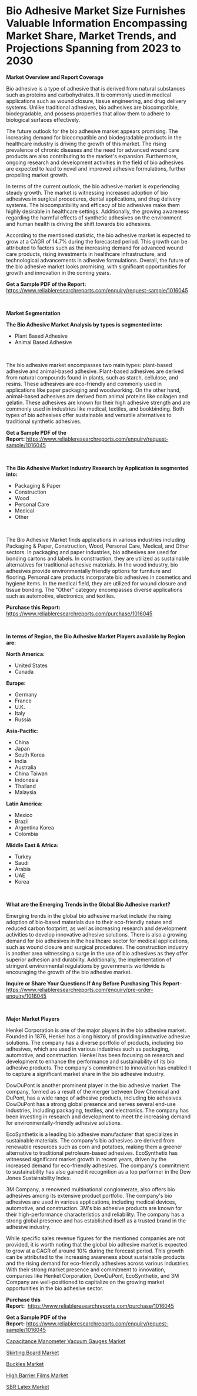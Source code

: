 <p><h1>Bio Adhesive Market Size Furnishes Valuable Information Encompassing Market Share, Market Trends, and Projections Spanning from 2023 to 2030</h1></p><p><strong>Market Overview and Report Coverage</strong></p>
<p><p>Bio adhesive is a type of adhesive that is derived from natural substances such as proteins and carbohydrates. It is commonly used in medical applications such as wound closure, tissue engineering, and drug delivery systems. Unlike traditional adhesives, bio adhesives are biocompatible, biodegradable, and possess properties that allow them to adhere to biological surfaces effectively.</p><p>The future outlook for the bio adhesive market appears promising. The increasing demand for biocompatible and biodegradable products in the healthcare industry is driving the growth of this market. The rising prevalence of chronic diseases and the need for advanced wound care products are also contributing to the market's expansion. Furthermore, ongoing research and development activities in the field of bio adhesives are expected to lead to novel and improved adhesive formulations, further propelling market growth.</p><p>In terms of the current outlook, the bio adhesive market is experiencing steady growth. The market is witnessing increased adoption of bio adhesives in surgical procedures, dental applications, and drug delivery systems. The biocompatibility and efficacy of bio adhesives make them highly desirable in healthcare settings. Additionally, the growing awareness regarding the harmful effects of synthetic adhesives on the environment and human health is driving the shift towards bio adhesives.</p><p>According to the mentioned statistic, the bio adhesive market is expected to grow at a CAGR of 14.7% during the forecasted period. This growth can be attributed to factors such as the increasing demand for advanced wound care products, rising investments in healthcare infrastructure, and technological advancements in adhesive formulations. Overall, the future of the bio adhesive market looks promising, with significant opportunities for growth and innovation in the coming years.</p></p>
<p><strong>Get a Sample PDF of the Report:</strong> <a href="https://www.reliableresearchreports.com/enquiry/request-sample/1016045">https://www.reliableresearchreports.com/enquiry/request-sample/1016045</a></p>
<p>&nbsp;</p>
<p><strong>Market Segmentation</strong></p>
<p><strong>The Bio Adhesive Market Analysis by types is segmented into:</strong></p>
<p><ul><li>Plant Based Adhesive</li><li>Animal Based Adhesive</li></ul></p>
<p>&nbsp;</p>
<p><p>The bio adhesive market encompasses two main types: plant-based adhesive and animal-based adhesive. Plant-based adhesives are derived from natural compounds found in plants, such as starch, cellulose, and resins. These adhesives are eco-friendly and commonly used in applications like paper packaging and woodworking. On the other hand, animal-based adhesives are derived from animal proteins like collagen and gelatin. These adhesives are known for their high adhesive strength and are commonly used in industries like medical, textiles, and bookbinding. Both types of bio adhesives offer sustainable and versatile alternatives to traditional synthetic adhesives.</p></p>
<p><strong>Get a Sample PDF of the Report:</strong>&nbsp;<a href="https://www.reliableresearchreports.com/enquiry/request-sample/1016045">https://www.reliableresearchreports.com/enquiry/request-sample/1016045</a></p>
<p>&nbsp;</p>
<p><strong>The Bio Adhesive Market Industry Research by Application is segmented into:</strong></p>
<p><ul><li>Packaging & Paper</li><li>Construction</li><li>Wood</li><li>Personal Care</li><li>Medical</li><li>Other</li></ul></p>
<p>&nbsp;</p>
<p><p>The Bio Adhesive Market finds applications in various industries including Packaging & Paper, Construction, Wood, Personal Care, Medical, and Other sectors. In packaging and paper industries, bio adhesives are used for bonding cartons and labels. In construction, they are utilized as sustainable alternatives for traditional adhesive materials. In the wood industry, bio adhesives provide environmentally friendly options for furniture and flooring. Personal care products incorporate bio adhesives in cosmetics and hygiene items. In the medical field, they are utilized for wound closure and tissue bonding. The "Other" category encompasses diverse applications such as automotive, electronics, and textiles.</p></p>
<p><strong>Purchase this Report:</strong>&nbsp; <a href="https://www.reliableresearchreports.com/purchase/1016045">https://www.reliableresearchreports.com/purchase/1016045</a></p>
<p>&nbsp;</p>
<p><strong>In terms of Region, the Bio Adhesive Market Players available by Region are:</strong></p>
<p>
    <p> <strong> North America: </strong>
        <ul>
            <li>United States</li>
            <li>Canada</li>
        </ul>
        </p> 
    <p> <strong> Europe: </strong>
        <ul>
            <li>Germany</li>
            <li>France</li>
            <li>U.K.</li>
            <li>Italy</li>
            <li>Russia</li>
        </ul>
        </p> 
    <p> <strong> Asia-Pacific: </strong>
        <ul>
            <li>China</li>
            <li>Japan</li>
            <li>South Korea</li>
            <li>India</li>
            <li>Australia</li>
            <li>China Taiwan</li>
            <li>Indonesia</li>
            <li>Thailand</li>
            <li>Malaysia</li>
        </ul>
        </p> 
    <p> <strong> Latin America: </strong>
        <ul>
            <li>Mexico</li>
            <li>Brazil</li>
            <li>Argentina Korea</li>
            <li>Colombia</li>
        </ul>
        </p> 
    <p> <strong> Middle East & Africa: </strong>
        <ul>
            <li>Turkey</li>
            <li>Saudi</li>
            <li>Arabia</li>
            <li>UAE</li>
            <li>Korea</li>
        </ul>
    </p>
    </p>
<p>&nbsp;</p>
<p><strong>What are the Emerging Trends in the Global Bio Adhesive market?</strong></p>
<p><p>Emerging trends in the global bio adhesive market include the rising adoption of bio-based materials due to their eco-friendly nature and reduced carbon footprint, as well as increasing research and development activities to develop innovative adhesive solutions. There is also a growing demand for bio adhesives in the healthcare sector for medical applications, such as wound closure and surgical procedures. The construction industry is another area witnessing a surge in the use of bio adhesives as they offer superior adhesion and durability. Additionally, the implementation of stringent environmental regulations by governments worldwide is encouraging the growth of the bio adhesive market.</p></p>
<p><strong>Inquire or Share Your Questions If Any Before Purchasing This Report</strong>- <a href="https://www.reliableresearchreports.com/enquiry/pre-order-enquiry/1016045">https://www.reliableresearchreports.com/enquiry/pre-order-enquiry/1016045</a></p>
<p>&nbsp;</p>
<p><strong>Major Market Players</strong></p>
<p><p>Henkel Corporation is one of the major players in the bio adhesive market. Founded in 1876, Henkel has a long history of providing innovative adhesive solutions. The company has a diverse portfolio of products, including bio adhesives, which are used in various industries such as packaging, automotive, and construction. Henkel has been focusing on research and development to enhance the performance and sustainability of its bio adhesive products. The company's commitment to innovation has enabled it to capture a significant market share in the bio adhesive industry.</p><p>DowDuPont is another prominent player in the bio adhesive market. The company, formed as a result of the merger between Dow Chemical and DuPont, has a wide range of adhesive products, including bio adhesives. DowDuPont has a strong global presence and serves several end-use industries, including packaging, textiles, and electronics. The company has been investing in research and development to meet the increasing demand for environmentally-friendly adhesive solutions.</p><p>EcoSynthetix is a leading bio adhesive manufacturer that specializes in sustainable materials. The company's bio adhesives are derived from renewable resources such as corn and potatoes, making them a greener alternative to traditional petroleum-based adhesives. EcoSynthetix has witnessed significant market growth in recent years, driven by the increased demand for eco-friendly adhesives. The company's commitment to sustainability has also gained it recognition as a top performer in the Dow Jones Sustainability Index.</p><p>3M Company, a renowned multinational conglomerate, also offers bio adhesives among its extensive product portfolio. The company's bio adhesives are used in various applications, including medical devices, automotive, and construction. 3M's bio adhesive products are known for their high-performance characteristics and reliability. The company has a strong global presence and has established itself as a trusted brand in the adhesive industry.</p><p>While specific sales revenue figures for the mentioned companies are not provided, it is worth noting that the global bio adhesive market is expected to grow at a CAGR of around 10% during the forecast period. This growth can be attributed to the increasing awareness about sustainable products and the rising demand for eco-friendly adhesives across various industries. With their strong market presence and commitment to innovation, companies like Henkel Corporation, DowDuPont, EcoSynthetix, and 3M Company are well-positioned to capitalize on the growing market opportunities in the bio adhesive sector.</p></p>
<p><strong>Purchase this Report:</strong>&nbsp;&nbsp;<a href="https://www.reliableresearchreports.com/purchase/1016045">https://www.reliableresearchreports.com/purchase/1016045</a></p>
<p></p>
<p><strong>Get a Sample PDF of the Report:</strong>&nbsp;<a href="https://www.reliableresearchreports.com/enquiry/request-sample/1016045">https://www.reliableresearchreports.com/enquiry/request-sample/1016045</a></p>
<p><p><a href="https://medium.com/@ziansann43365/decoding-capacitance-manometer-vacuum-gauges-market-metrics-market-share-trends-and-growth-106af2bda2a7">Capacitance Manometer Vacuum Gauges Market</a></p><p><a href="https://medium.com/@santosh99915121/decoding-skirting-board-market-metrics-market-share-trends-and-growth-patterns-9f0e4317ec90">Skirting Board Market</a></p><p><a href="https://medium.com/@s40138378/buckles-market-insights-into-market-cagr-market-trends-and-growth-strategies-5104583fd2db">Buckles Market</a></p><p><a href="https://github.com/aashishrp/Market-Research-Report-List-1/blob/main/high-barrier-films-market.md">High Barrier Films Market</a></p><p><a href="https://github.com/rahu1506/Market-Research-Report-List-1/blob/main/sbr-latex-market.md">SBR Latex Market</a></p></p>